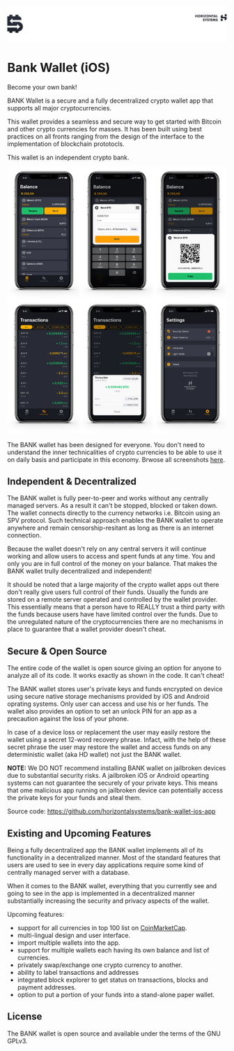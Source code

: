 ![Header](/Images/top-logo.jpg)

# Bank Wallet (iOS)

Become your own bank!

BANK Wallet is a secure and a fully decentralized crypto wallet app that supports all major cryptocurrencies. 

This wallet provides a seamless and secure way to get started with Bitcoin and other crypto currencies for masses. It has been built using best practices on all fronts ranging from the design of the interface to the implementation of blockchain prototocls.

This wallet is an independent crypto bank. 

![Header](/Images/BankWalletAllTabs-X-Mockup.jpg)

The BANK wallet has been designed for everyone. You don't need to understand the inner technicalities of crypto currencies to be able to use it on daily basis and participate in this economy. Brwose all screenshots [here](https://scene.zeplin.io/project/5b167c731d079e4122e946b7).

## Independent & Decentralized

The BANK wallet is fully peer-to-peer and works without any centrally managed servers. As a result it can't be stopped, blocked or taken down. The wallet connects directly to the currency networks i.e. Bitcoin using an SPV protocol. Such technical approach enables the BANK wallet to operate anywhere and remain censorship-resitant as long as there is an internet connection. 

Because the wallet doesn't rely on any central servers it will continue working and allow users to access and spent funds at any time. You and only you are in full control of the money on your balance. That makes the BANK wallet trully decentralized and independent!

It should be noted that a large majority of the crypto wallet apps out there don't really give users full control of their funds. Usually the funds are stored on a remote server operated and controlled by the wallet provider. This essentially means that a person have to REALLY trust a third party with the funds because users have have limited control over the funds. Due to the unregulated nature of the cryptocurrencies there are no mechanisms in place to guarantee that a wallet provider doesn't cheat.


## Secure & Open Source

The entire code of the wallet is open source giving an option for anyone to analyze all of its code. It works exactly as shown in the code. It can't cheat!

The BANK wallet stores user's private keys and funds encrypted on device using secure native storage mechanisms provided by iOS and Android oprating systems. Only user can access and use his or her funds. The wallet also provides an option to set an unlock PIN for an app as a precaution against the loss of your phone. 

In case of a device loss or replacement the user may easily restore the wallet using a secret 12-word recovery phrase. Infact, with the help of these secret phrase the user may restore the wallet and access funds on any deterministic wallet (aka HD wallet) not just the BANK wallet.

**NOTE:** We DO NOT recommend installing BANK wallet on jailbroken devices due to substantial security risks. A jailbroken iOS or Android opearting systems can not guarantee the securely of your private keys. This means that ome malicious app running on jailbroken device can potentially access the private keys for your funds and steal them.

Source code: https://github.com/horizontalsystems/bank-wallet-ios-app

## Existing and Upcoming Features

Being a fully decentralized app the BANK wallet implements all of its functionality in a decentralized manner. Most of the standard features that users are used to see in every day applications require some kind of centrally managed server with a database. 

When it comes to the BANK wallet, everything that you currently see and going to see in the app is implemented in a decentralized manner substantially increasing the security and privacy aspects of the wallet.

Upcoming features:

* support for all currencies in top 100 list on [CoinMarketCap](https://coinmarketcap.com).
* multi-lingual design and user interface.
* import multiple wallets into the app.
* support for multiple wallets each having its own balance and list of currencies.
* privately swap/exchange one crypto currency to another.
* ability to label transactions and addresses
* integrated block explorer to get status on transactions, blocks and payment addresses.
* option to put a portion of your funds into a stand-alone paper wallet.

## License

The BANK wallet is open source and available under the terms of the GNU GPLv3.
